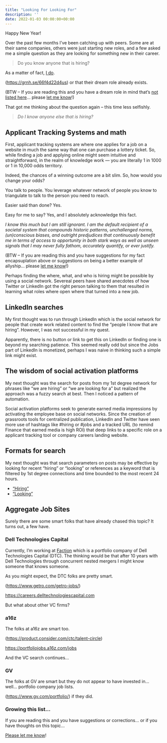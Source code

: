 ```yaml
---
title: "Looking For Looking For"
description: ''
date: 2022-01-03 00:00:00+00:00
---
```


Happy New Year!

Over the past few months I’ve been catching up with peers. Some are at their same companies, others were just starting new roles, and a few asked me a simple question as they are looking for something new in their career.


> Do you know anyone that is hiring?
> 
> 

As a matter of fact, [I do](https://grnh.se/66f4d22d4us).

(https://grnh.se/66f4d22d4us) or that their dream role already exists.

(BTW – If you are reading this and you have a dream role in mind that’s [not listed here](https://grnh.se/66f4d22d4us)… please [let me know](https://jaycuthrell.com/contact)!)

That got me thinking about the question again – this time less selfishly.


> *Do I know anyone else that is hiring?*
> 
> 

## Applicant Tracking Systems and math

First, applicant tracking systems are where one applies for a job on a website in much the same way that one can purchase a lottery ticket. So, while finding a job and applying online might seem intuitive and straightforward, in the realm of knowledge work — you are literally 1 in 1000 or 1 in 10,000 odds territory.

Indeed, the chances of a winning outcome are a bit slim. So, how would you change your odds?

You talk to people. You leverage whatever network of people you know to triangulate to talk to the person you need to reach.

Easier said than done? Yes.

Easy for me to say? Yes, and I absolutely acknowledge this fact.

*I know this much but I am still ignorant. I am the default recipient of a societal system that compounds historic patterns, unchallenged norms, (un)conscious biases, and outright predjudices that continuously benefit me in terms of access to opportunity in both stark ways as well as unseen signals that I may never fully fathom, accurately quantify, or ever justify.*

(BTW – If you are reading this and you have suggestions for my fact encapsuplation above or suggestions on being a better example of allyship… please [let me know](https://jaycuthrell.com/contact)!)

Perhaps finding the where, what, and who is hiring might be possible by using a social network. Severeal peers have shared anecdotes of how Twitter or LinkedIn got the right person talking to them that resulted in learning what roles where open where that turned into a new job.

## LinkedIn searches


My first thought was to run through LinkedIn which is the social network for people that create work related content to find the “people I know that are hiring”. However, I was not successful in my quest.

Apparently, there is no button or link to get this on LinkedIn or finding one is beyond my searching patience. This seemed really odd but since the Jobs part of LinkedIn is monetized, perhaps I was naive in thinking such a simple link might exist.

## The wisdom of social activation platforms


My next thought was the search for posts from my 1st degree network for phrases like “we are hiring” or “we are looking for a” but realized the approach was a fuzzy search at best. Then I noticed a pattern of automation.

Social activation platforms seek to generate earned media impressions by activating the employee base on social networks. Since the creation of grassroots tools for centralized publication, LinkedIn and Twitter have seen more use of hashtags like #hiring or #jobs and a tracked URL (to remind Finance that earned media is high ROI) that deep links to a specific role on a applicant tracking tool or company careers landing website.

## Formats for search

My next thought was that search parameters on posts may be effective by looking for recent “hiring” or “looking” or references as a keyword that is filtered by 1st degree connections and time bounded to the most recent 24 hours.

* [“Hiring”](https://www.linkedin.com/search/results/content/?datePosted=%22past-24h%22&keywords=hiring&origin=GLOBAL_SEARCH_HEADER&postedBy=%5B%22first%22%5D)
* [“Looking”](https://www.linkedin.com/search/results/content/?datePosted=%22past-24h%22&keywords=looking&origin=GLOBAL_SEARCH_HEADER&postedBy=%5B%22first%22%5D)

## Aggregate Job Sites

Surely there are some smart folks that have already chased this topic? It turns out, a few have.

### Dell Technologies Capital


Currently, I’m working at [Faction](https://grnh.se/66f4d22d4us) which is a portfolio company of Dell Technologies Capital (DTC). The thinking would be that after 10 years with Dell Technologies through concurrent nested mergers I might know someone that knows someone.

As you might expect, the DTC folks are pretty smart.

(https://www.getro.com/getro-jobs/)

<https://careers.delltechnologiescapital.com>

But what about other VC firms?

### a16z


The folks at a16z are smart too.

(https://product.consider.com/ctc/talent-circle)

<https://portfoliojobs.a16z.com/jobs>

And the VC search continues…

### GV

The folks at GV are smart but they do not appear to have invested in… well… portfolio company job lists.

(https://www.gv.com/portfolio/) if they did.

### Growing this list…


If you are reading this and you have suggestions or corrections… or if you have thoughts on this topic…

[Please let me know](https://jaycuthrell.com/contact)!

